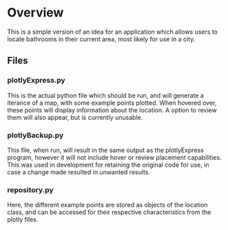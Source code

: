 # Overview
This is a simple version of an idea for an application which allows users to locate bathrooms in their current area, most likely for use in a city.

## Files
### plotlyExpress.py
This is the actual python file which should be run, and will generate a iterance of a map, with some example points plotted. When hovered over, these points will display information about the location. A option to review them will also appear, but is currently unusable.
### plotlyBackup.py
This file, when run, will result in the same output as the plotlyExpress program, however it will not include hover or review placement capabilities. This was used in development for retaining the original code for use, in case a change made resulted in unwanted results.
### repository.py
Here, the different example points are stored as objects of the location class, and can be accessed for their respective characteristics from the plotly files.
